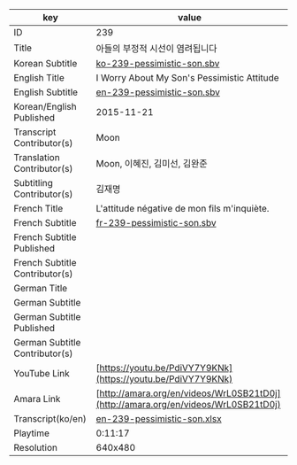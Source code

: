 |  key  |  value  |
|-------|---------|
| ID            | 239 |
| Title         | 아들의 부정적 시선이 염려됩니다 |
| Korean Subtitle | [ko-239-pessimistic-son.sbv](https://github.com/jungtosociety/dharma-qna/raw/master/sub/239/ko-239-pessimistic-son.sbv) |
| English Title | I Worry About My Son's Pessimistic Attitude |
| English Subtitle | [en-239-pessimistic-son.sbv](https://github.com/jungtosociety/dharma-qna/raw/master/sub/239/en-239-pessimistic-son.sbv) |
| Korean/English Published     | 2015-11-21 |
| Transcript Contributor(s)   | Moon |
| Translation Contributor(s)   | Moon, 이혜진, 김미선, 김완준 |
| Subtitling Contributor(s)   | 김재명 |
| French Title | L'attitude négative de mon fils m'inquiète. |
| French Subtitle | [fr-239-pessimistic-son.sbv](https://github.com/jungtosociety/dharma-qna/raw/master/sub/239/fr-239-pessimistic-son.sbv) |
| French Subtitle Published |  |
| French Subtitle Contributor(s) |  |
| German Title |  |
| German Subtitle |  |
| German Subtitle Published |  |
| German Subtitle Contributor(s) |  |
| YouTube Link  | [https://youtu.be/PdiVY7Y9KNk](https://youtu.be/PdiVY7Y9KNk) |
| Amara Link    | [http://amara.org/en/videos/WrL0SB21tD0j](http://amara.org/en/videos/WrL0SB21tD0j) |
| Transcript(ko/en) | [en-239-pessimistic-son.xlsx](https://github.com/jungtosociety/dharma-qna/raw/master/sub/239/en-239-pessimistic-son.xlsx) |
| Playtime | 0:11:17 |
| Resolution | 640x480|
